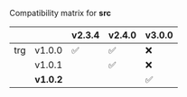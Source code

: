 Compatibility matrix for **src**

|     |            | v2.3.4 | v2.4.0 | v3.0.0 |
|-----|------------|--------|--------|--------|
| trg | v1.0.0     | ✅      | ✅      | ❌      |
|     | v1.0.1     |        | ✅      | ❌      |
|     | **v1.0.2** |        |        | ✅      |

